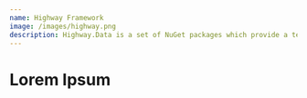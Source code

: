```yaml
---
name: Highway Framework
image: /images/highway.png
description: Highway.Data is a set of NuGet packages which provide a testable, clean, reusable abstraction over various ORMs on the market today.  Primarily focused on EntityFramework, this project embodies the best practices of working with data in .NET.
---
```


# Lorem Ipsum
